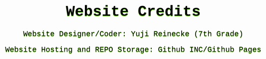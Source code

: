 <style>
    body {
        text-align:center;
        color:black;
        font-family:"Courier New", Courier, monospace;
        text-shadow:rgb(115, 255, 0) 0 2px; 
        font-size:x-large;
    }
</style>

<title>Credits</title>

# Website Credits

Website Designer/Coder: Yuji Reinecke (7th Grade)

Website Hosting and REPO Storage: Github INC/Github Pages